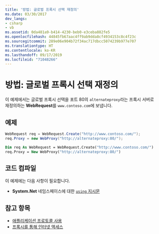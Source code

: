 ```yaml
---
title: '방법: 글로벌 프록시 선택 재정의'
ms.date: 03/30/2017
dev_langs:
- csharp
- vb
ms.assetid: 0da481a9-b414-4230-beb0-e3ceba882fe5
ms.openlocfilehash: 44845fb67aac4ff9ab9dda8cf4934153c8c4f23c
ms.sourcegitcommit: 289e06e904b72f34ac717dbcc5074239b977e707
ms.translationtype: HT
ms.contentlocale: ko-KR
ms.lasthandoff: 09/17/2019
ms.locfileid: "71048266"
---
```

# <a name="how-to-override-a-global-proxy-selection"></a>방법: 글로벌 프록시 선택 재정의
이 예제에서는 글로벌 프록시 선택을 포트 80의 `alternateproxy`라는 프록시 서버로 재정의하는 **WebRequest**를 `www.contoso.com`에 보냅니다.  
  
## <a name="example"></a>예제  
  
```csharp  
WebRequest req = WebRequest.Create("http://www.contoso.com/");  
req.Proxy = new WebProxy("http://alternateproxy:80/");  
```  
  
```vb  
Dim req As WebRequest = WebRequest.Create("http://www.contoso.com/")  
req.Proxy = New WebProxy("http://alternateproxy:80/")  
```  
  
## <a name="compiling-the-code"></a>코드 컴파일  
 이 예제에는 다음 사항이 필요합니다.  
  
- **System.Net** 네임스페이스에 대한 [`using` 지시문](../../csharp/language-reference/keywords/using-directive.md)  
  
## <a name="see-also"></a>참고 항목

- [애플리케이션 프로토콜 사용](using-application-protocols.md)
- [프록시를 통해 인터넷 액세스](accessing-the-internet-through-a-proxy.md)
